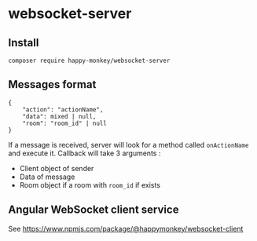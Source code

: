 # websocket-server

## Install

```
composer require happy-monkey/websocket-server
```

## Messages format

```
{
    "action": "actionName",
    "data": mixed | null,
    "room": "room_id" | null
}
```

If a message is received, server will look for a method called `onActionName` and execute it. Callback will take 3 arguments : 
- Client object of sender
- Data of message
- Room object if a room with `room_id` if exists

## Angular WebSocket client service

See https://www.npmjs.com/package/@happymonkey/websocket-client
